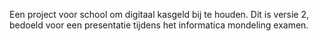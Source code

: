 Een project voor school om digitaal kasgeld bij te houden.
Dit is versie 2, bedoeld voor een presentatie tijdens het informatica mondeling examen.